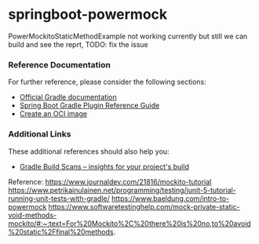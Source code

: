 # springboot-powermock
PowerMockitoStaticMethodExample not working currently but still we can build and see the reprt, TODO: fix the issue

### Reference Documentation
For further reference, please consider the following sections:

* [Official Gradle documentation](https://docs.gradle.org)
* [Spring Boot Gradle Plugin Reference Guide](https://docs.spring.io/spring-boot/docs/2.3.0.RELEASE/gradle-plugin/reference/html/)
* [Create an OCI image](https://docs.spring.io/spring-boot/docs/2.3.0.RELEASE/gradle-plugin/reference/html/#build-image)

### Additional Links
These additional references should also help you:

* [Gradle Build Scans – insights for your project's build](https://scans.gradle.com#gradle)

Reference:
https://www.journaldev.com/21816/mockito-tutorial
https://www.petrikainulainen.net/programming/testing/junit-5-tutorial-running-unit-tests-with-gradle/
https://www.baeldung.com/intro-to-powermock
https://www.softwaretestinghelp.com/mock-private-static-void-methods-mockito/#:~:text=For%20Mockito%2C%20there%20is%20no,to%20avoid%20static%2Ffinal%20methods.

